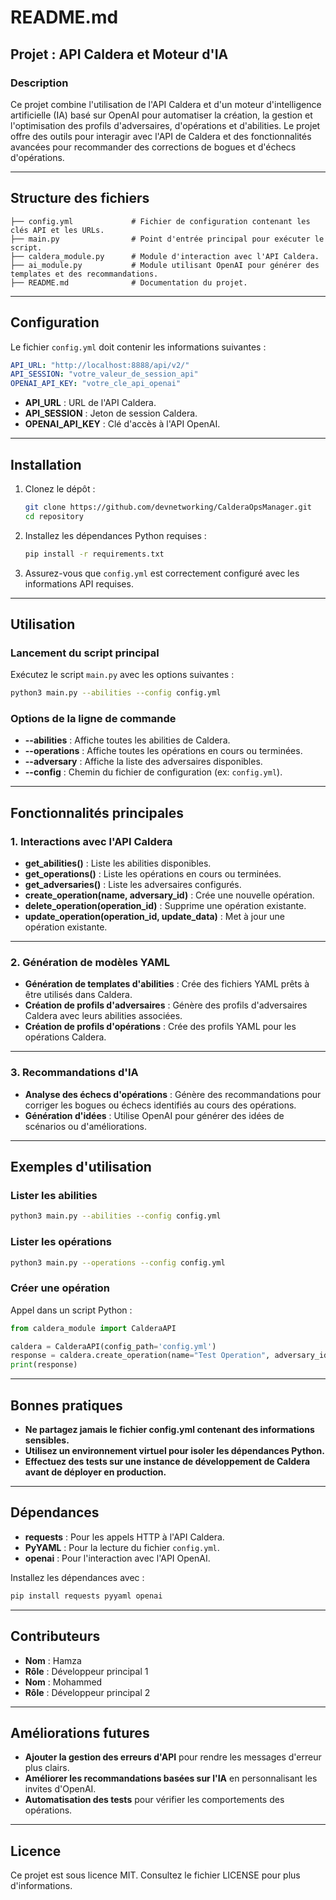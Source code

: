 # **README.md**

## **Projet : API Caldera et Moteur d'IA**

### **Description**
Ce projet combine l'utilisation de l'API Caldera et d'un moteur d'intelligence artificielle (IA) basé sur OpenAI pour automatiser la création, la gestion et l'optimisation des profils d'adversaires, d'opérations et d'abilities. Le projet offre des outils pour interagir avec l'API de Caldera et des fonctionnalités avancées pour recommander des corrections de bogues et d'échecs d'opérations.

---

## **Structure des fichiers**

```
├── config.yml             # Fichier de configuration contenant les clés API et les URLs.
├── main.py                # Point d'entrée principal pour exécuter le script.
├── caldera_module.py      # Module d'interaction avec l'API Caldera.
├── ai_module.py           # Module utilisant OpenAI pour générer des templates et des recommandations.
├── README.md              # Documentation du projet.
```

---

## **Configuration**

Le fichier `config.yml` doit contenir les informations suivantes :

```yaml
API_URL: "http://localhost:8888/api/v2/"
API_SESSION: "votre_valeur_de_session_api"
OPENAI_API_KEY: "votre_cle_api_openai"
```

- **API_URL** : URL de l'API Caldera.
- **API_SESSION** : Jeton de session Caldera.
- **OPENAI_API_KEY** : Clé d'accès à l'API OpenAI.

---

## **Installation**

1. Clonez le dépôt :
    ```bash
    git clone https://github.com/devnetworking/CalderaOpsManager.git
    cd repository
    ```

2. Installez les dépendances Python requises :
    ```bash
    pip install -r requirements.txt
    ```

3. Assurez-vous que `config.yml` est correctement configuré avec les informations API requises.

---

## **Utilisation**

### **Lancement du script principal**
Exécutez le script `main.py` avec les options suivantes :

```bash
python3 main.py --abilities --config config.yml
```

### **Options de la ligne de commande**
- **--abilities** : Affiche toutes les abilities de Caldera.
- **--operations** : Affiche toutes les opérations en cours ou terminées.
- **--adversary** : Affiche la liste des adversaires disponibles.
- **--config** : Chemin du fichier de configuration (ex: `config.yml`).

---

## **Fonctionnalités principales**

### **1. Interactions avec l'API Caldera**
- **get_abilities()** : Liste les abilities disponibles.
- **get_operations()** : Liste les opérations en cours ou terminées.
- **get_adversaries()** : Liste les adversaires configurés.
- **create_operation(name, adversary_id)** : Crée une nouvelle opération.
- **delete_operation(operation_id)** : Supprime une opération existante.
- **update_operation(operation_id, update_data)** : Met à jour une opération existante.

---

### **2. Génération de modèles YAML**
- **Génération de templates d'abilities** : Crée des fichiers YAML prêts à être utilisés dans Caldera.
- **Création de profils d'adversaires** : Génère des profils d'adversaires Caldera avec leurs abilities associées.
- **Création de profils d'opérations** : Crée des profils YAML pour les opérations Caldera.

---

### **3. Recommandations d'IA**
- **Analyse des échecs d'opérations** : Génère des recommandations pour corriger les bogues ou échecs identifiés au cours des opérations.
- **Génération d'idées** : Utilise OpenAI pour générer des idées de scénarios ou d'améliorations.

---

## **Exemples d'utilisation**

### **Lister les abilities**
```bash
python3 main.py --abilities --config config.yml
```

### **Lister les opérations**
```bash
python3 main.py --operations --config config.yml
```

### **Créer une opération**
Appel dans un script Python :
```python
from caldera_module import CalderaAPI

caldera = CalderaAPI(config_path='config.yml')
response = caldera.create_operation(name="Test Operation", adversary_id="123456")
print(response)
```

---

## **Bonnes pratiques**
- **Ne partagez jamais le fichier config.yml contenant des informations sensibles.**
- **Utilisez un environnement virtuel pour isoler les dépendances Python.**
- **Effectuez des tests sur une instance de développement de Caldera avant de déployer en production.**

---

## **Dépendances**
- **requests** : Pour les appels HTTP à l'API Caldera.
- **PyYAML** : Pour la lecture du fichier `config.yml`.
- **openai** : Pour l'interaction avec l'API OpenAI.

Installez les dépendances avec :
```bash
pip install requests pyyaml openai
```

---

## **Contributeurs**
- **Nom** : Hamza
- **Rôle** : Développeur principal 1
- **Nom** : Mohammed
- **Rôle** : Développeur principal 2

---

## **Améliorations futures**
- **Ajouter la gestion des erreurs d'API** pour rendre les messages d'erreur plus clairs.
- **Améliorer les recommandations basées sur l'IA** en personnalisant les invites d'OpenAI.
- **Automatisation des tests** pour vérifier les comportements des opérations.

---

## **Licence**
Ce projet est sous licence MIT. Consultez le fichier LICENSE pour plus d'informations.


